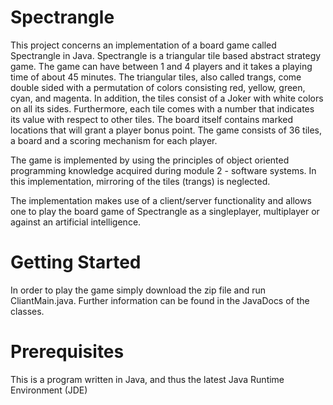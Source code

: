 # Spectrangle

This project concerns an implementation of a board game called Spectrangle in Java. Spectrangle is a triangular tile based abstract strategy game. The game can have between 1 and 4 players and it takes a playing time of about 45 minutes. The triangular tiles, also called trangs, come double sided with a permutation of colors consisting red, yellow, green, cyan, and magenta. In addition, the tiles consist of a Joker with white colors on all its sides. Furthermore, each tile comes with a number that indicates its value with respect to other tiles. The board itself contains marked locations that will grant a player bonus point. The game consists of 36 tiles, a board and a scoring mechanism for each player.

The game is implemented by using the principles of object oriented programming knowledge acquired during module 2 - software systems. In this implementation, mirroring of the tiles (trangs) is neglected.

The implementation makes use of a client/server functionality and allows one to play the board game of Spectrangle as a singleplayer, multiplayer or against an artificial intelligence.


# Getting Started

In order to play the game simply download the zip file and run CliantMain.java. Further information can be found in the JavaDocs of the classes.

# Prerequisites

This is a program written in Java, and thus the latest Java Runtime Environment (JDE)
